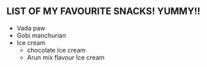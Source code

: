 ## LIST OF MY FAVOURITE SNACKS! YUMMY!!
- Vada paw
- Gobi manchurian
- Ice cream
  - chocolate Ice cream
  - Arun mix flavour Ice cream
